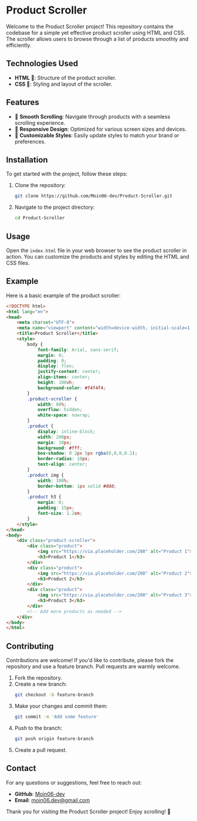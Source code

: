 # Product Scroller

Welcome to the Product Scroller project! This repository contains the codebase for a simple yet effective product scroller using HTML and CSS. The scroller allows users to browse through a list of products smoothly and efficiently.

## Technologies Used

- **HTML 💌**: Structure of the product scroller.
- **CSS 💃**: Styling and layout of the scroller.

## Features

- 🎢 **Smooth Scrolling**: Navigate through products with a seamless scrolling experience.
- 📱 **Responsive Design**: Optimized for various screen sizes and devices.
- 💄 **Customizable Styles**: Easily update styles to match your brand or preferences.

## Installation

To get started with the project, follow these steps:

1. Clone the repository:
    ```bash
    git clone https://github.com/Moin06-dev/Product-Scroller.git
    ```
2. Navigate to the project directory:
    ```bash
    cd Product-Scroller
    ```

## Usage

Open the `index.html` file in your web browser to see the product scroller in action. You can customize the products and styles by editing the HTML and CSS files.

## Example

Here is a basic example of the product scroller:

```html
<!DOCTYPE html>
<html lang="en">
<head>
    <meta charset="UTF-8">
    <meta name="viewport" content="width=device-width, initial-scale=1.0">
    <title>Product Scroller</title>
    <style>
        body {
            font-family: Arial, sans-serif;
            margin: 0;
            padding: 0;
            display: flex;
            justify-content: center;
            align-items: center;
            height: 100vh;
            background-color: #f4f4f4;
        }
        .product-scroller {
            width: 80%;
            overflow: hidden;
            white-space: nowrap;
        }
        .product {
            display: inline-block;
            width: 200px;
            margin: 10px;
            background: #fff;
            box-shadow: 0 2px 5px rgba(0,0,0,0.1);
            border-radius: 10px;
            text-align: center;
        }
        .product img {
            width: 100%;
            border-bottom: 1px solid #ddd;
        }
        .product h3 {
            margin: 0;
            padding: 15px;
            font-size: 1.2em;
        }
    </style>
</head>
<body>
    <div class="product-scroller">
        <div class="product">
            <img src="https://via.placeholder.com/200" alt="Product 1">
            <h3>Product 1</h3>
        </div>
        <div class="product">
            <img src="https://via.placeholder.com/200" alt="Product 2">
            <h3>Product 2</h3>
        </div>
        <div class="product">
            <img src="https://via.placeholder.com/200" alt="Product 3">
            <h3>Product 3</h3>
        </div>
        <!-- Add more products as needed -->
    </div>
</body>
</html>
```

## Contributing

Contributions are welcome! If you'd like to contribute, please fork the repository and use a feature branch. Pull requests are warmly welcome.

1. Fork the repository.
2. Create a new branch:
    ```bash
    git checkout -b feature-branch
    ```
3. Make your changes and commit them:
    ```bash
    git commit -m 'Add some feature'
    ```
4. Push to the branch:
    ```bash
    git push origin feature-branch
    ```
5. Create a pull request.

## Contact

For any questions or suggestions, feel free to reach out:

- **GitHub**: [Moin06-dev](https://github.com/Moin06-dev/)
- **Email**: [moin06.dev@gmail.com](mailto:moin06.dev@gmail.com)

Thank you for visiting the Product Scroller project! Enjoy scrolling! 🎢
